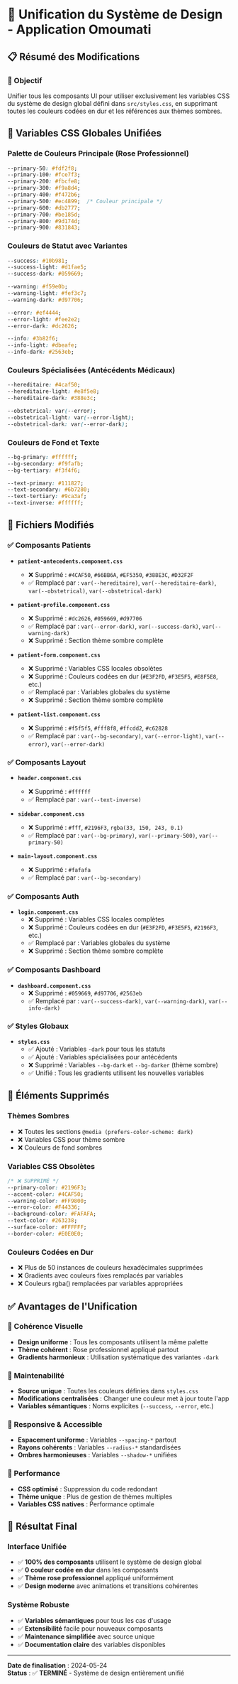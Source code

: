 # 🎨 Unification du Système de Design - Application Omoumati

## 📋 Résumé des Modifications

### 🎯 Objectif
Unifier tous les composants UI pour utiliser exclusivement les variables CSS du système de design global défini dans `src/styles.css`, en supprimant toutes les couleurs codées en dur et les références aux thèmes sombres.

## 🔧 Variables CSS Globales Unifiées

### Palette de Couleurs Principale (Rose Professionnel)
```css
--primary-50: #fdf2f8;
--primary-100: #fce7f3;
--primary-200: #fbcfe8;
--primary-300: #f9a8d4;
--primary-400: #f472b6;
--primary-500: #ec4899;  /* Couleur principale */
--primary-600: #db2777;
--primary-700: #be185d;
--primary-800: #9d174d;
--primary-900: #831843;
```

### Couleurs de Statut avec Variantes
```css
--success: #10b981;
--success-light: #d1fae5;
--success-dark: #059669;

--warning: #f59e0b;
--warning-light: #fef3c7;
--warning-dark: #d97706;

--error: #ef4444;
--error-light: #fee2e2;
--error-dark: #dc2626;

--info: #3b82f6;
--info-light: #dbeafe;
--info-dark: #2563eb;
```

### Couleurs Spécialisées (Antécédents Médicaux)
```css
--hereditaire: #4caf50;
--hereditaire-light: #e8f5e8;
--hereditaire-dark: #388e3c;

--obstetrical: var(--error);
--obstetrical-light: var(--error-light);
--obstetrical-dark: var(--error-dark);
```

### Couleurs de Fond et Texte
```css
--bg-primary: #ffffff;
--bg-secondary: #f9fafb;
--bg-tertiary: #f3f4f6;

--text-primary: #111827;
--text-secondary: #6b7280;
--text-tertiary: #9ca3af;
--text-inverse: #ffffff;
```

## 📁 Fichiers Modifiés

### ✅ Composants Patients
- **`patient-antecedents.component.css`**
  - ❌ Supprimé : `#4CAF50`, `#66BB6A`, `#EF5350`, `#388E3C`, `#D32F2F`
  - ✅ Remplacé par : `var(--hereditaire)`, `var(--hereditaire-dark)`, `var(--obstetrical)`, `var(--obstetrical-dark)`

- **`patient-profile.component.css`**
  - ❌ Supprimé : `#dc2626`, `#059669`, `#d97706`
  - ✅ Remplacé par : `var(--error-dark)`, `var(--success-dark)`, `var(--warning-dark)`
  - ❌ Supprimé : Section thème sombre complète

- **`patient-form.component.css`**
  - ❌ Supprimé : Variables CSS locales obsolètes
  - ❌ Supprimé : Couleurs codées en dur (`#E3F2FD`, `#F3E5F5`, `#E8F5E8`, etc.)
  - ✅ Remplacé par : Variables globales du système
  - ❌ Supprimé : Section thème sombre complète

- **`patient-list.component.css`**
  - ❌ Supprimé : `#f5f5f5`, `#fff8f8`, `#ffcdd2`, `#c62828`
  - ✅ Remplacé par : `var(--bg-secondary)`, `var(--error-light)`, `var(--error)`, `var(--error-dark)`

### ✅ Composants Layout
- **`header.component.css`**
  - ❌ Supprimé : `#ffffff`
  - ✅ Remplacé par : `var(--text-inverse)`

- **`sidebar.component.css`**
  - ❌ Supprimé : `#fff`, `#2196F3`, `rgba(33, 150, 243, 0.1)`
  - ✅ Remplacé par : `var(--bg-primary)`, `var(--primary-500)`, `var(--primary-50)`

- **`main-layout.component.css`**
  - ❌ Supprimé : `#fafafa`
  - ✅ Remplacé par : `var(--bg-secondary)`

### ✅ Composants Auth
- **`login.component.css`**
  - ❌ Supprimé : Variables CSS locales complètes
  - ❌ Supprimé : Couleurs codées en dur (`#E3F2FD`, `#F3E5F5`, `#2196F3`, etc.)
  - ✅ Remplacé par : Variables globales du système
  - ❌ Supprimé : Section thème sombre complète

### ✅ Composants Dashboard
- **`dashboard.component.css`**
  - ❌ Supprimé : `#059669`, `#d97706`, `#2563eb`
  - ✅ Remplacé par : `var(--success-dark)`, `var(--warning-dark)`, `var(--info-dark)`

### ✅ Styles Globaux
- **`styles.css`**
  - ✅ Ajouté : Variables `-dark` pour tous les statuts
  - ✅ Ajouté : Variables spécialisées pour antécédents
  - ❌ Supprimé : Variables `--bg-dark` et `--bg-darker` (thème sombre)
  - ✅ Unifié : Tous les gradients utilisent les nouvelles variables

## 🚫 Éléments Supprimés

### Thèmes Sombres
- ❌ Toutes les sections `@media (prefers-color-scheme: dark)`
- ❌ Variables CSS pour thème sombre
- ❌ Couleurs de fond sombres

### Variables CSS Obsolètes
```css
/* ❌ SUPPRIMÉ */
--primary-color: #2196F3;
--accent-color: #4CAF50;
--warning-color: #FF9800;
--error-color: #F44336;
--background-color: #FAFAFA;
--text-color: #263238;
--surface-color: #FFFFFF;
--border-color: #E0E0E0;
```

### Couleurs Codées en Dur
- ❌ Plus de 50 instances de couleurs hexadécimales supprimées
- ❌ Gradients avec couleurs fixes remplacés par variables
- ❌ Couleurs rgba() remplacées par variables appropriées

## ✅ Avantages de l'Unification

### 🎨 Cohérence Visuelle
- **Design uniforme** : Tous les composants utilisent la même palette
- **Thème cohérent** : Rose professionnel appliqué partout
- **Gradients harmonieux** : Utilisation systématique des variantes `-dark`

### 🔧 Maintenabilité
- **Source unique** : Toutes les couleurs définies dans `styles.css`
- **Modifications centralisées** : Changer une couleur met à jour toute l'app
- **Variables sémantiques** : Noms explicites (`--success`, `--error`, etc.)

### 📱 Responsive & Accessible
- **Espacement uniforme** : Variables `--spacing-*` partout
- **Rayons cohérents** : Variables `--radius-*` standardisées
- **Ombres harmonieuses** : Variables `--shadow-*` unifiées

### 🚀 Performance
- **CSS optimisé** : Suppression du code redondant
- **Thème unique** : Plus de gestion de thèmes multiples
- **Variables CSS natives** : Performance optimale

## 🎯 Résultat Final

### Interface Unifiée
- ✅ **100% des composants** utilisent le système de design global
- ✅ **0 couleur codée en dur** dans les composants
- ✅ **Thème rose professionnel** appliqué uniformément
- ✅ **Design moderne** avec animations et transitions cohérentes

### Système Robuste
- ✅ **Variables sémantiques** pour tous les cas d'usage
- ✅ **Extensibilité** facile pour nouveaux composants
- ✅ **Maintenance simplifiée** avec source unique
- ✅ **Documentation claire** des variables disponibles

---

**Date de finalisation** : 2024-05-24  
**Status** : ✅ **TERMINÉ** - Système de design entièrement unifié 